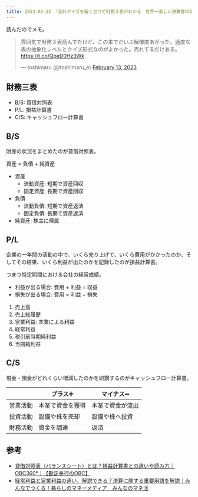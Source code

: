 ```yaml
---
title: 2023-02-22 『会計クイズを解くだけで財務３表がわかる　世界一楽しい決算書の読み方』
---
```


読んだのでメモ。

<blockquote class="twitter-tweet"><p lang="ja" dir="ltr">雰囲気で財務３表読んでたけど、この本でだいぶ解像度あがった。適度な表の抽象化レベルとクイズ形式なのがよかった。売れてるだけある。<a href="https://t.co/QpeD0Hz3Wk">https://t.co/QpeD0Hz3Wk</a></p>&mdash; toshimaru (@toshimaru_e) <a href="https://twitter.com/toshimaru_e/status/1624933511600967681?ref_src=twsrc%5Etfw">February 13, 2023</a></blockquote> <script async src="https://platform.twitter.com/widgets.js" charset="utf-8"></script>

## 財務三表

- B/S: 賃借対照表
- P/L: 損益計算書
- C/S: キャッシュフロー計算書

## B/S

財産の状況をまとめたのが賃借対照表。

資産 = 負債 + 純資産

- 資産
	- 流動資産: 短期で資産回収
	- 固定資産: 長期で資産回収
- 負債
	- 流動負債: 短期で資産返済
	- 固定負債: 長期で資産返済
- 純資産: 株主に帰属

## P/L

企業の一年間の活動の中で、いくら売り上げて、いくら費用がかかったのか、そしてその結果、いくら利益が出たのかを記録したのが損益計算書。

つまり特定期間における会社の経営成績。

- 利益が出る場合: 費用 + 利益 = 収益
- 損失が出る場合: 費用 = 利益 + 損失


1. 売上高
1. 売上総履歴
1. 営業利益: 本業による利益
1. 経常利益
1. 税引前当期純利益
1. 当期純利益

## C/S

現金・預金がどれくらい増減したのかを研鑽するのがキャッシュフロー計算書。

| | プラス➕ | マイナス➖ |
| --- | --- | --- |
| 営業活動 | 本業で資金を獲得 |本業で資金が流出  |
| 投資活動 | 設備や株を売却 | 設備や株へ投資 |
| 財務活動 | 資金を調達 | 返済 |

## 参考

- [貸借対照表（バランスシート）とは？損益計算書との違いや読み方｜OBC360°｜【勘定奉行のOBC】](https://www.obc.co.jp/360/list/post213)
- [経常利益と営業利益の違い、解説できる？決算に関する重要用語を解説｜みんなでつくる！暮らしのマネーメディア　みんなのマネ活](https://www.rakuten-card.co.jp/minna-money/feature/article_2002_00011/#h_21933)
